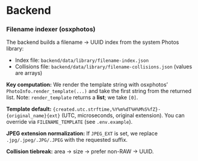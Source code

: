 # Backend

### Filename indexer (osxphotos)

The backend builds a filename → UUID index from the system Photos library:

- Index file: `backend/data/library/filename-index.json`
- Collisions file: `backend/data/library/filename-collisions.json` (values are arrays)

**Key computation:** We render the template string with osxphotos’ `PhotoInfo.render_template(...)` and take the first string from the returned list. Note: `render_template` returns a **list**; we take `[0]`.

**Template default:** `{created.utc.strftime,%Y%m%dT%H%M%S%fZ}-{original_name}{ext}` (UTC, microseconds, original extension). You can override via `FILENAME_TEMPLATE` (see `.env.example`).

**JPEG extension normalization:** If `JPEG_EXT` is set, we replace `.jpg/.jpeg/.JPG/.JPEG` with the requested suffix.

**Collision tiebreak:** area → size → prefer non-RAW → UUID.

